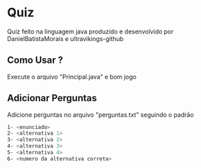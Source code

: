 # Quiz
Quiz feito na linguagem java produzido e desenvolvido por DanielBatistaMorais e ultravikings-github

## Como Usar ?
Execute o arquivo "Principal.java" e bom jogo

## Adicionar Perguntas
Adicione perguntas no arquivo "perguntas.txt" seguindo o padrão
```bash
1- <enunciado>
2- <alternativa 1>
3- <alternativa 2>
4- <alternativa 3>
5- <alternativa 4>
6- <numero da alternativa correta>
```
